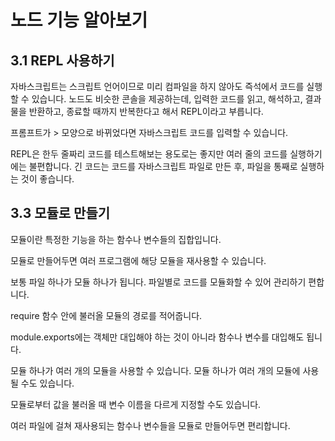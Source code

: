 # 노드 기능 알아보기

## 3.1 REPL 사용하기

자바스크립트는 스크립트 언어이므로 미리 컴파일을 하지 않아도 즉석에서 코드를 실행할 수 있습니다.
노드도 비슷한 콘솔을 제공하는데, 입력한 코드를 읽고, 해석하고, 결과물을 반환하고, 종료할 때까지 반복한다고 해서 REPL이라고 부릅니다.

프롬프트가 > 모양으로 바뀌었다면 자바스크립트 코드를 입력할 수 있습니다.

REPL은 한두 줄짜리 코드를 테스트해보는 용도로는 좋지만 여러 줄의 코드를 실행하기에는 불편합니다.
긴 코드는 코드를 자바스크립트 파일로 만든 후, 파일을 통째로 실행하는 것이 좋습니다.

## 3.3 모듈로 만들기

모듈이란 특정한 기능을 하는 함수나 변수들의 집합입니다.

모듈로 만들어두면 여러 프로그램에 해당 모듈을 재사용할 수 있습니다.

보통 파일 하나가 모듈 하나가 됩니다.
파일별로 코드를 모듈화할 수 있어 관리하기 편합니다.

require 함수 안에 불러올 모듈의 경로를 적어줍니다.

module.exports에는 객체만 대입해야 하는 것이 아니라 함수나 변수를 대입해도 됩니다.

모듈 하나가 여러 개의 모듈을 사용할 수 있습니다.
모듈 하나가 여러 개의 모듈에 사용될 수도 있습니다.

모듈로부터 값을 불러올 때 변수 이름을 다르게 지정할 수도 있습니다.

여러 파일에 걸쳐 재사용되는 함수나 변수들을 모듈로 만들어두면 편리합니다.
